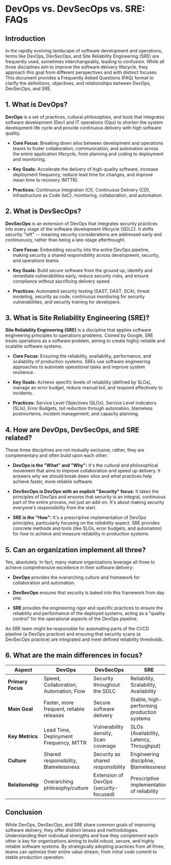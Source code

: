 DevOps vs. DevSecOps vs. SRE: FAQs
===================================================================

Introduction
------------

In the rapidly evolving landscape of software development and operations, terms like DevOps, DevSecOps, and Site Reliability Engineering (SRE) are frequently used, sometimes interchangeably, leading to confusion. While all three disciplines aim to improve the software delivery lifecycle, they approach this goal from different perspectives and with distinct focuses. This document provides a Frequently Asked Questions (FAQ) format to clarify the definitions, objectives, and relationships between DevOps, DevSecOps, and SRE.

1\. What is DevOps?
-------------------

**DevOps** is a set of practices, cultural philosophies, and tools that integrates software development (Dev) and IT operations (Ops) to shorten the system development life cycle and provide continuous delivery with high software quality.

-   **Core Focus:** Breaking down silos between development and operations teams to foster collaboration, communication, and automation across the entire application lifecycle, from planning and coding to deployment and monitoring.

-   **Key Goals:** Accelerate the delivery of high-quality software, increase deployment frequency, reduce lead time for changes, and improve mean time to recovery (MTTR).

-   **Practices:** Continuous Integration (CI), Continuous Delivery (CD), Infrastructure as Code (IaC), monitoring, collaboration, and automation.

2\. What is DevSecOps?
----------------------

**DevSecOps** is an extension of DevOps that integrates security practices into every stage of the software development lifecycle (SDLC). It shifts security "left" -- meaning security considerations are addressed early and continuously, rather than being a late-stage afterthought.

-   **Core Focus:** Embedding security into the entire DevOps pipeline, making security a shared responsibility across development, security, and operations teams.

-   **Key Goals:** Build secure software from the ground up, identify and remediate vulnerabilities early, reduce security risks, and ensure compliance without sacrificing delivery speed.

-   **Practices:** Automated security testing (SAST, DAST, SCA), threat modeling, security as code, continuous monitoring for security vulnerabilities, and security training for developers.

3\. What is Site Reliability Engineering (SRE)?
-----------------------------------------------

**Site Reliability Engineering (SRE)** is a discipline that applies software engineering principles to operations problems. Coined by Google, SRE treats operations as a software problem, aiming to create highly reliable and scalable software systems.

-   **Core Focus:** Ensuring the reliability, availability, performance, and scalability of production systems. SREs use software engineering approaches to automate operational tasks and improve system resilience.

-   **Key Goals:** Achieve specific levels of reliability (defined by SLOs), manage an error budget, reduce manual toil, and respond effectively to incidents.

-   **Practices:** Service Level Objectives (SLOs), Service Level Indicators (SLIs), Error Budgets, toil reduction through automation, blameless postmortems, incident management, and capacity planning.

4\. How are DevOps, DevSecOps, and SRE related?
-----------------------------------------------

These three disciplines are not mutually exclusive; rather, they are complementary and often build upon each other:

-   **DevOps is the "What" and "Why":** It's the cultural and philosophical movement that aims to improve collaboration and speed up delivery. It answers *why* we should break down silos and *what* practices help achieve faster, more reliable software.

-   **DevSecOps is DevOps with an explicit "Security" focus:** It takes the principles of DevOps and ensures that security is an integral, continuous part of the entire process, not just an add-on. It's about making security everyone's responsibility from the start.

-   **SRE is the "How":** It's a prescriptive implementation of DevOps principles, particularly focusing on the *reliability* aspect. SRE provides concrete methods and tools (like SLOs, error budgets, and automation) for *how* to achieve and measure reliability in production systems.

5\. Can an organization implement all three?
--------------------------------------------

Yes, absolutely. In fact, many mature organizations leverage all three to achieve comprehensive excellence in their software delivery:

-   **DevOps** provides the overarching culture and framework for collaboration and automation.

-   **DevSecOps** ensures that security is baked into this framework from day one.

-   **SRE** provides the engineering rigor and specific practices to ensure the reliability and performance of the deployed systems, acting as a "quality control" for the operational aspects of the DevOps pipeline.

An SRE team might be responsible for automating parts of the CI/CD pipeline (a DevOps practice) and ensuring that security scans (a DevSecOps practice) are integrated and meet defined reliability thresholds.

6\. What are the main differences in focus?
-------------------------------------------

| Aspect              | DevOps                                      | DevSecOps                        | SRE                                      |
|---------------------|---------------------------------------------|----------------------------------|------------------------------------------|
| **Primary Focus**   | Speed, Collaboration, Automation, Flow      | Security throughout the SDLC     | Reliability, Scalability, Availability   |
| **Main Goal**       | Faster, more frequent, reliable releases    | Secure software delivery         | Stable, high-performing production systems|
| **Key Metrics**     | Lead Time, Deployment Frequency, MTTR       | Vulnerability density, Scan coverage | SLOs (Availability, Latency, Throughput)|
| **Culture**         | Shared responsibility, Blamelessness        | Security as shared responsibility| Engineering discipline, Blamelessness    |
| **Relationship**    | Overarching philosophy/culture              | Extension of DevOps (security-focused) | Prescriptive implementation of reliability|

Conclusion
----------

While DevOps, DevSecOps, and SRE share common goals of improving software delivery, they offer distinct lenses and methodologies. Understanding their individual strengths and how they complement each other is key for organizations aiming to build robust, secure, and highly reliable software systems. By strategically adopting practices from all three, teams can optimize their entire value stream, from initial code commit to stable production operation.